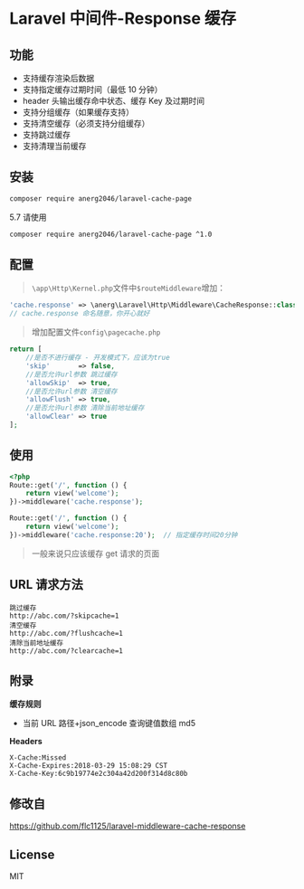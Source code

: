 # Laravel 中间件-Response 缓存

## 功能

-   支持缓存渲染后数据
-   支持指定缓存过期时间（最低 10 分钟）
-   header 头输出缓存命中状态、缓存 Key 及过期时间
-   支持分组缓存（如果缓存支持）
-   支持清空缓存（必须支持分组缓存）
-   支持跳过缓存
-   支持清理当前缓存

## 安装

```sh
composer require anerg2046/laravel-cache-page
```

5.7 请使用

```sh
composer require anerg2046/laravel-cache-page ^1.0
```

## 配置

> `\app\Http\Kernel.php`文件中`$routeMiddleware`增加：

```php
'cache.response' => \anerg\Laravel\Http\Middleware\CacheResponse::class,
// cache.response 命名随意，你开心就好
```

> 增加配置文件`config\pagecache.php`

```php
return [
    //是否不进行缓存 - 开发模式下，应该为true
    'skip'       => false,
    //是否允许url参数 跳过缓存
    'allowSkip'  => true,
    //是否允许url参数 清空缓存
    'allowFlush' => true,
    //是否允许url参数 清除当前地址缓存
    'allowClear' => true
];
```

## 使用

```php
<?php
Route::get('/', function () {
    return view('welcome');
})->middleware('cache.response');

Route::get('/', function () {
    return view('welcome');
})->middleware('cache.response:20');  // 指定缓存时间20分钟
```

> 一般来说只应该缓存 get 请求的页面

## URL 请求方法

```
跳过缓存
http://abc.com/?skipcache=1
清空缓存
http://abc.com/?flushcache=1
清除当前地址缓存
http://abc.com/?clearcache=1
```

## 附录

**缓存规则**

-   当前 URL 路径+json_encode 查询键值数组 md5

**Headers**

```
X-Cache:Missed
X-Cache-Expires:2018-03-29 15:08:29 CST
X-Cache-Key:6c9b19774e2c304a42d200f314d8c80b
```

## 修改自

https://github.com/flc1125/laravel-middleware-cache-response

## License

MIT
